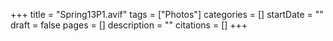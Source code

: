 +++
title = "Spring13P1.avif"
tags = ["Photos"]
categories = []
startDate = ""
draft = false
pages = []
description = ""
citations = []
+++
